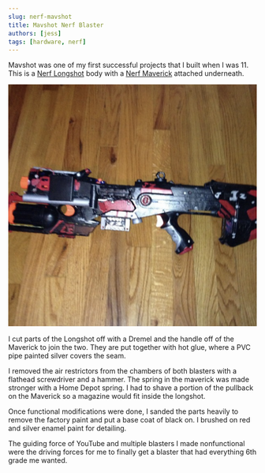 ```yaml
---
slug: nerf-mavshot
title: Mavshot Nerf Blaster
authors: [jess]
tags: [hardware, nerf]
---
```


Mavshot was one of my first successful projects that I built when I was 11.  This is a [Nerf Longshot](https://nerf.fandom.com/wiki/Longshot_CS-12) body with a [Nerf Maverick](https://nerf.fandom.com/wiki/Maverick_REV-6#Standard_) attached underneath.  

![](banner.png)

<!--truncate-->

I cut parts of the Longshot off with a Dremel and the handle off of the Maverick to join the two.  They are put together with hot glue, where a PVC pipe painted silver covers the seam.  

I removed the air restrictors from the chambers of both blasters with a flathead screwdriver and a hammer.  The spring in the maverick was made stronger with a Home Depot spring.  I had to shave a portion of the pullback on the Maverick so a magazine would fit inside the longshot.

Once functional modifications were done, I sanded the parts heavily to remove the factory paint and put a base coat of black on.  I brushed on red and silver enamel paint for detailing.  

The guiding force of YouTube and multiple blasters I made nonfunctional were the driving forces for me to finally get a blaster that had everything 6th grade me wanted. 

